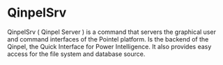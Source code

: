 # QinpelSrv

QinpelSrv ( Qinpel Server ) is a command that servers the graphical user and command interfaces of the Pointel platform. Is the backend of the Qinpel, the Quick Interface for Power Intelligence. It also provides easy access for the file system and database source.
